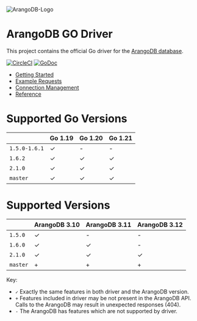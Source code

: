 ![ArangoDB-Logo](https://user-images.githubusercontent.com/3998723/207981337-79d49127-48fc-4c7c-9411-8a688edca1dd.png)


# ArangoDB GO Driver

This project contains the official Go driver for the [ArangoDB database](https://arangodb.com).

[![CircleCI](https://dl.circleci.com/status-badge/img/gh/arangodb/go-driver/tree/master.svg?style=svg)](https://dl.circleci.com/status-badge/redirect/gh/arangodb/go-driver/tree/master)
[![GoDoc](https://godoc.org/github.com/arangodb/go-driver?status.svg)](http://godoc.org/github.com/arangodb/go-driver)


- [Getting Started](https://www.arangodb.com/docs/stable/drivers/go-getting-started.html)
- [Example Requests](https://www.arangodb.com/docs/stable/drivers/go-example-requests.html)
- [Connection Management](https://www.arangodb.com/docs/stable/drivers/go-connection-management.html)
- [Reference](https://godoc.org/github.com/arangodb/go-driver)

# Supported Go Versions

|               | Go 1.19 | Go 1.20 | Go 1.21 |
|---------------|---------|---------|---------|
| `1.5.0-1.6.1` | ✓       | -       | -       |
| `1.6.2`       | ✓       | ✓       | ✓       |
| `2.1.0`       | ✓       | ✓       | ✓       |
| `master`      | ✓       | ✓       | ✓       |

# Supported Versions

|          | ArangoDB 3.10 | ArangoDB 3.11 | ArangoDB 3.12 |
|----------|---------------|---------------|---------------|
| `1.5.0`  | ✓             | -             | -             |
| `1.6.0`  | ✓             | ✓             | -             |
| `2.1.0`  | ✓             | ✓             | ✓             |
| `master` | +             | +             | +             |

Key:

* `✓` Exactly the same features in both driver and the ArangoDB version.
* `+` Features included in driver may be not present in the ArangoDB API. Calls to the ArangoDB may result in unexpected responses (404).
* `-` The ArangoDB has features which are not supported by driver.
